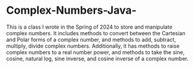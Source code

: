 # Complex-Numbers-Java-
This is a class I wrote in the Spring of 2024 to store and manipulate complex numbers. It includes methods to convert between the Cartesian and Polar forms of a complex number, and methods to add, subtract, multiply, divide complex numbers. Additionally, it has methods to raise complex numbers to a real number power, and methods to take the sine, cosine, natural log, sine inverse, and cosine inverse of a complex number.
